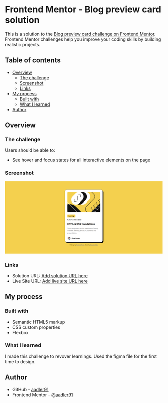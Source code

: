 # Frontend Mentor - Blog preview card solution

This is a solution to the [Blog preview card challenge on Frontend Mentor](https://www.frontendmentor.io/challenges/blog-preview-card-ckPaj01IcS). Frontend Mentor challenges help you improve your coding skills by building realistic projects. 

## Table of contents

- [Overview](#overview)
  - [The challenge](#the-challenge)
  - [Screenshot](#screenshot)
  - [Links](#links)
- [My process](#my-process)
  - [Built with](#built-with)
  - [What I learned](#what-i-learned)
- [Author](#author)

## Overview

### The challenge

Users should be able to:

- See hover and focus states for all interactive elements on the page

### Screenshot

![](./screenshot.png)


### Links

- Solution URL: [Add solution URL here](https://github.com/aadler91/frontendmentor_blog-preview-card-main)
- Live Site URL: [Add live site URL here](https://aadler91.github.io/frontendmentor_blog-preview-card-main/)

## My process

### Built with

- Semantic HTML5 markup
- CSS custom properties
- Flexbox

### What I learned

I made this challenge to revover learnings. Used the figma file for the first time to design.


## Author

- GitHub - [aadler91](https://github.com/aadler91)
- Frontend Mentor - [@aadler91](https://www.frontendmentor.io/profile/aadler91)


